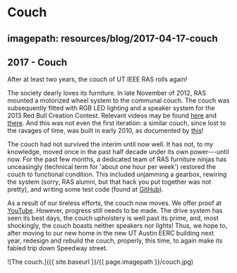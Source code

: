 # Couch
## imagepath: resources/blog/2017-04-17-couch
## 2017 - Couch

After at least two years, the couch of UT IEEE RAS rolls again!

The society dearly loves its furniture. In late November of 2012, RAS
mounted a motorized wheel system to the communal couch. The couch was
subsequently fitted with RGB LED lighting and a speaker system for the 2013
Red Bull Creation Contest. Relevant videos may be found
[here](https://youtu.be/L9J6vn5uEHM) and [there](https://youtu.be/2wl4B_LGgxU).
And this was not even the first iteration: a similar couch, since lost to the
ravages of time, was built in early 2010, as documented by
[this](https://youtu.be/3hJy3dN2v8s)!

The couch had not survived the interim until now well. It has not, to my
knowledge, moved once in the past half decade under its own power---until
now. For the past few months, a dedicated team of RAS furniture ninjas has
unceasingly (technical term for 'about one hour per week') restored the
couch to functional condition. This included unjamming a gearbox, rewiring
the system (sorry, RAS alumni, but that hack you put together was not
pretty), and writing some test code (found at
[GitHub](https://github.com/ut-ras/couch-firmware)).

As a result of our tireless efforts, the couch now moves. We offer proof at
[YouTube](https://youtu.be/kaYiUHjtGvY). However, progress still needs to be
made.  The drive system has seen its best days, the couch upholstery is well
past its prime, and, most shockingly, the couch boasts neither speakers nor
lights! Thus, we hope to, after moving to our new home in the new UT Austin
EERC building next year, redesign and rebuild the couch, properly, this
time, to again make its fabled trip down Speedway street.

![The couch.]({{ site.baseurl }}/{{ page.imagepath }}/couch.jpg)

